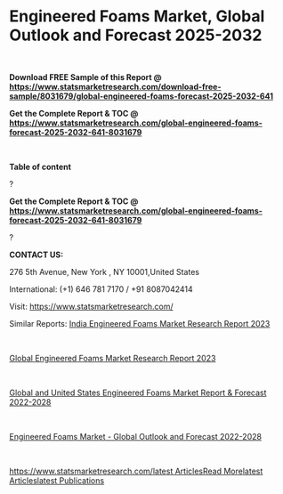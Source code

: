 <h1>Engineered Foams Market, Global Outlook and Forecast 2025-2032</h1><br/><p><strong>Download FREE Sample of this Report @ <a href="https://www.statsmarketresearch.com/download-free-sample/8031679/global-engineered-foams-forecast-2025-2032-641">https://www.statsmarketresearch.com/download-free-sample/8031679/global-engineered-foams-forecast-2025-2032-641</a></strong></p>
 
 
 
 <div><b>Get the Complete Report & TOC @ <a href="https://www.statsmarketresearch.com/global-engineered-foams-forecast-2025-2032-641-8031679">https://www.statsmarketresearch.com/global-engineered-foams-forecast-2025-2032-641-8031679</a></b></div>
 
 
 
 <p><br />
 
 <b>Table of content</b></p>
 
 
 
 <p>? </p>
 
 
 
 <div><b>Get the Complete Report & TOC @ <a href="https://www.statsmarketresearch.com/global-engineered-foams-forecast-2025-2032-641-8031679">https://www.statsmarketresearch.com/global-engineered-foams-forecast-2025-2032-641-8031679</a></b></div>
 
 
 
 <p>? </p>
 
 
 
 <p><b>CONTACT US:</b><br />
 
 276 5th Avenue, New York , NY 10001,United States<br />
 
 International: (+1) 646 781 7170 / +91 8087042414<br />
 
 Visit: <a href="https://www.statsmarketresearch.com/">https://www.statsmarketresearch.com/</a><br />
 
 Similar Reports: <a href="https://www.statsmarketresearch.com/global-engineered-foams-forecast-2025-2032-641-8031679">India Engineered Foams Market Research Report 2023</a><br />
 
 <br />
 
 <a href="https://www.statsmarketresearch.com/global-engineered-foams-forecast-2025-2032-641-8031679">Global Engineered Foams Market Research Report 2023</a><br />
 
 <br />
 
 <a href="https://www.statsmarketresearch.com/global-engineered-foams-forecast-2025-2032-641-8031679">Global and United States Engineered Foams Market Report & Forecast 2022-2028</a><br />
 
 <br />
 
 <a href="https://www.statsmarketresearch.com/global-engineered-foams-forecast-2025-2032-641-8031679">Engineered Foams Market - Global Outlook and Forecast 2022-2028</a><br />
 
 <br />
 
 <a href="https://gyeongbokgung.com">https://www.statsmarketresearch.com/</a><a href="https://hallyeomaritime.com">latest Articles</a><a href="https://jingwansa.com">Read More</a><a href="https://nguoiviet.jp/">latest Articles</a><a href="https://www.intelmarketresearch.com/">latest Publications</a></p>